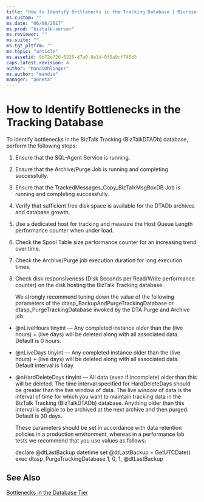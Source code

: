 ```yaml
---
title: "How to Identify Bottlenecks in the Tracking Database | Microsoft Docs"
ms.custom: ""
ms.date: "06/08/2017"
ms.prod: "biztalk-server"
ms.reviewer: ""
ms.suite: ""
ms.tgt_pltfrm: ""
ms.topic: "article"
ms.assetid: 9b72e726-6225-47a0-8e1d-0f5a9cf745d3
caps.latest.revision: 4
author: "MandiOhlinger"
ms.author: "mandia"
manager: "anneta"
---
```

# How to Identify Bottlenecks in the Tracking Database
To identify bottlenecks in the BizTalk Tracking (BizTalkDTADb) database, perform the following steps:  
  
1. Ensure that the SQL-Agent Service is running.  
  
2. Ensure that the Archive/Purge Job is running and completing successfully.  
  
3. Ensure that the TrackedMessages_Copy_BizTalkMsgBoxDB Job is running and completing successfully.  
  
4. Verify that sufficient free disk space is available for the DTADb archives and database growth.  
  
5. Use a dedicated host for tracking and measure the Host Queue Length performance counter when under load.  
  
6. Check the Spool Table size performance counter for an increasing trend over time.  
  
7. Check the Archive/Purge job execution duration for long execution times.  
  
8. Check disk responsiveness (Disk Seconds per Read/Write performance counter) on the disk hosting the BizTalk Tracking database.  
  
   We strongly recommend tuning down the value of the following parameters of the dtasp_BackupAndPurgeTrackingDatabase or dtasp_PurgeTrackingDatabase invoked by the DTA Purge and Archive job:  
  
- @nLiveHours tinyint — Any completed instance older than the (live hours) + (live days) will be deleted along with all associated data. Default is 0 hours.  
  
- @nLiveDays tinyint — Any completed instance older than the (live hours) + (live days) will be deleted along with all associated data. Default interval is 1 day.  
  
- @nHardDeleteDays tinyint — All data (even if incomplete) older than this will be deleted. The time interval specified for HardDeleteDays should be greater than the live window of data. The live window of data is the interval of time for which you want to maintain tracking data in the BizTalk Tracking (BizTalkDTADb) database. Anything older than this interval is eligible to be archived at the next archive and then purged. Default is 30 days.  
  
  These parameters should be set in accordance with data retention policies in a production environment, whereas in a performance lab tests we recommend that you use values as follows:  
  
  declare @dtLastBackup datetime set @dtLastBackup = GetUTCDate()  
  exec dtasp_PurgeTrackingDatabase 1, 0, 1, @dtLastBackup  
  
## See Also  
 [Bottlenecks in the Database Tier](../technical-guides/bottlenecks-in-the-database-tier.md)